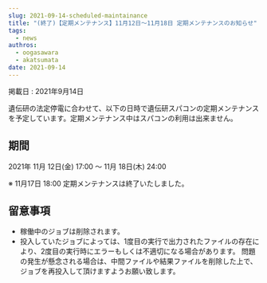 ```yaml
---
slug: 2021-09-14-scheduled-maintainance
title: "(終了)【定期メンテナンス】11月12日～11月18日 定期メンテナンスのお知らせ"
tags:
  - news
authros:
  - oogasawara
  - akatsumata
date: 2021-09-14
---
```


掲載日 : 2021年9月14日


遺伝研の法定停電に合わせて、以下の日時で遺伝研スパコンの定期メンテナンスを予定しています。定期メンテナンス中はスパコンの利用は出来ません。

## 期間

2021年 11月 12日(金) 17:00 ～ 11月 18日(木) 24:00

※  11月17日 18:00 定期メンテナンスは終了いたしました。

## 留意事項

- 稼働中のジョブは削除されます。
- 投入していたジョブによっては、1度目の実行で出力されたファイルの存在により、2度目の実行時にエラーもしくは不適切になる場合があります。 問題の発生が懸念される場合は、中間ファイルや結果ファイルを削除した上で、ジョブを再投入して頂けますようお願い致します。
